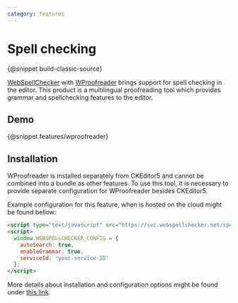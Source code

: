 ```yaml
---
category: features
---
```


# Spell checking

{@snippet build-classic-source}

[WebSpellChecker](https://webspellchecker.com/) with [WProofreader](https://webspellchecker.com/wsc-proofreader/#proofreader-ckeditor5) brings support for spell checking in the editor. This product is a multilingual proofreading tool which provides grammar and spellchecking features to the editor.

## Demo

{@snippet features/wproofreader}

## Installation

WProofreader is installed separately from CKEditor5 and cannot be combined into a bundle as other features. To use this tool, it is necessary to provide separate configuration for WProofreader besides CKEditor5.

Example configuration for this feature, when is hosted on the cloud might be found bellow:
```html
<script type="text/javascript" src="https://svc.webspellchecker.net/spellcheck31/wscbundle/wscbundle.js"></script>
<script>
  window.WEBSPELLCHECKER_CONFIG = {
    autoSearch: true,
    enableGrammar: true,
    serviceId: 'your-service-ID'
  };
</script>
```

More details about installation and configuration options might be found under [this link](https://github.com/WebSpellChecker/wproofreader#get-started).
